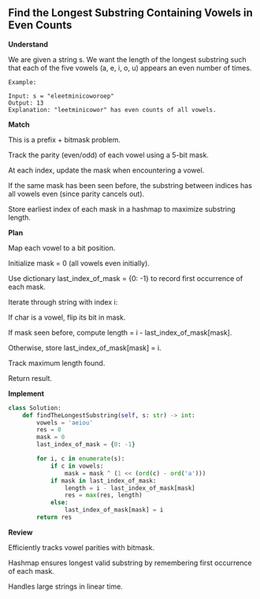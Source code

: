 ## Find the Longest Substring Containing Vowels in Even Counts

**Understand**

We are given a string s. We want the length of the longest substring such that each of the five vowels (a, e, i, o, u) appears an even number of times.

```
Example:

Input: s = "eleetminicoworoep"
Output: 13
Explanation: "leetminicowor" has even counts of all vowels.
```

**Match**

This is a prefix + bitmask problem.

Track the parity (even/odd) of each vowel using a 5-bit mask.

At each index, update the mask when encountering a vowel.

If the same mask has been seen before, the substring between indices has all vowels even (since parity cancels out).

Store earliest index of each mask in a hashmap to maximize substring length.

**Plan**

Map each vowel to a bit position.

Initialize mask = 0 (all vowels even initially).

Use dictionary last_index_of_mask = {0: -1} to record first occurrence of each mask.

Iterate through string with index i:

If char is a vowel, flip its bit in mask.

If mask seen before, compute length = i - last_index_of_mask[mask].

Otherwise, store last_index_of_mask[mask] = i.

Track maximum length found.

Return result.

**Implement**
```py
class Solution:
    def findTheLongestSubstring(self, s: str) -> int:
        vowels = 'aeiou'
        res = 0
        mask = 0
        last_index_of_mask = {0: -1}

        for i, c in enumerate(s):
            if c in vowels:
                mask = mask ^ (1 << (ord(c) - ord('a')))
            if mask in last_index_of_mask:
                length = i - last_index_of_mask[mask]
                res = max(res, length)
            else:
                last_index_of_mask[mask] = i
        return res
```

**Review**

Efficiently tracks vowel parities with bitmask.

Hashmap ensures longest valid substring by remembering first occurrence of each mask.

Handles large strings in linear time.